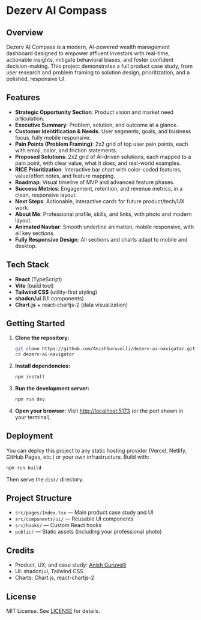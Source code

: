# Dezerv AI Compass

## Overview

Dezerv AI Compass is a modern, AI-powered wealth management dashboard designed to empower affluent investors with real-time, actionable insights, mitigate behavioral biases, and foster confident decision-making. This project demonstrates a full product case study, from user research and problem framing to solution design, prioritization, and a polished, responsive UI.

## Features

- **Strategic Opportunity Section**: Product vision and market need articulation.
- **Executive Summary**: Problem, solution, and outcome at a glance.
- **Customer Identification & Needs**: User segments, goals, and business focus, fully mobile responsive.
- **Pain Points (Problem Framing)**: 2x2 grid of top user pain points, each with emoji, color, and friction statements.
- **Proposed Solutions**: 2x2 grid of AI-driven solutions, each mapped to a pain point, with clear value, what it does, and real-world examples.
- **RICE Prioritization**: Interactive bar chart with color-coded features, value/effort notes, and feature mapping.
- **Roadmap**: Visual timeline of MVP and advanced feature phases.
- **Success Metrics**: Engagement, retention, and revenue metrics, in a clean, responsive layout.
- **Next Steps**: Actionable, interactive cards for future product/tech/UX work.
- **About Me**: Professional profile, skills, and links, with photo and modern layout.
- **Animated Navbar**: Smooth underline animation, mobile responsive, with all key sections.
- **Fully Responsive Design**: All sections and charts adapt to mobile and desktop.

## Tech Stack

- **React** (TypeScript)
- **Vite** (build tool)
- **Tailwind CSS** (utility-first styling)
- **shadcn/ui** (UI components)
- **Chart.js** + react-chartjs-2 (data visualization)

## Getting Started

1. **Clone the repository:**
   ```sh
   git clone https://github.com/AnishGuruvelli/dezerv-ai-navigator.git
   cd dezerv-ai-navigator
   ```
2. **Install dependencies:**
   ```sh
   npm install
   ```
3. **Run the development server:**
   ```sh
   npm run dev
   ```
4. **Open your browser:**
   Visit [http://localhost:5173](http://localhost:5173) (or the port shown in your terminal).

## Deployment

You can deploy this project to any static hosting provider (Vercel, Netlify, GitHub Pages, etc.) or your own infrastructure. Build with:
```sh
npm run build
```
Then serve the `dist/` directory.

## Project Structure

- `src/pages/Index.tsx` — Main product case study and UI
- `src/components/ui/` — Reusable UI components
- `src/hooks/` — Custom React hooks
- `public/` — Static assets (including your professional photo)

## Credits

- Product, UX, and case study: [Anish Guruvelli](https://www.linkedin.com/in/anishguruvelli/)
- UI: shadcn/ui, Tailwind CSS
- Charts: Chart.js, react-chartjs-2

## License

MIT License. See [LICENSE](LICENSE) for details.
